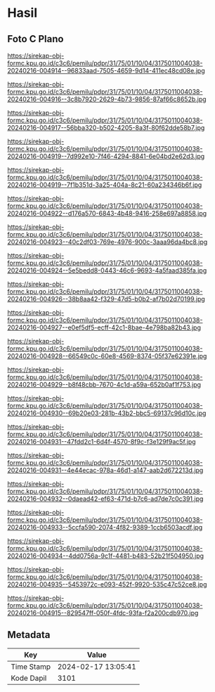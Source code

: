 # Hasil

## Foto C Plano

https://sirekap-obj-formc.kpu.go.id/c3c6/pemilu/pdpr/31/75/01/10/04/3175011004038-20240216-004914--96833aad-7505-4659-9d14-411ec48cd08e.jpg

https://sirekap-obj-formc.kpu.go.id/c3c6/pemilu/pdpr/31/75/01/10/04/3175011004038-20240216-004916--3c8b7920-2629-4b73-9856-87af66c8652b.jpg

https://sirekap-obj-formc.kpu.go.id/c3c6/pemilu/pdpr/31/75/01/10/04/3175011004038-20240216-004917--56bba320-b502-4205-8a3f-80f62dde58b7.jpg

https://sirekap-obj-formc.kpu.go.id/c3c6/pemilu/pdpr/31/75/01/10/04/3175011004038-20240216-004919--7d992e10-7f46-4294-8841-6e04bd2e62d3.jpg

https://sirekap-obj-formc.kpu.go.id/c3c6/pemilu/pdpr/31/75/01/10/04/3175011004038-20240216-004919--7f1b351d-3a25-404a-8c21-60a234346b6f.jpg

https://sirekap-obj-formc.kpu.go.id/c3c6/pemilu/pdpr/31/75/01/10/04/3175011004038-20240216-004922--d176a570-6843-4b48-9416-258e697a8858.jpg

https://sirekap-obj-formc.kpu.go.id/c3c6/pemilu/pdpr/31/75/01/10/04/3175011004038-20240216-004923--40c2df03-769e-4976-900c-3aaa96da4bc8.jpg

https://sirekap-obj-formc.kpu.go.id/c3c6/pemilu/pdpr/31/75/01/10/04/3175011004038-20240216-004924--5e5bedd8-0443-46c6-9693-4a5faad385fa.jpg

https://sirekap-obj-formc.kpu.go.id/c3c6/pemilu/pdpr/31/75/01/10/04/3175011004038-20240216-004926--38b8aa42-f329-47d5-b0b2-af7b02d70199.jpg

https://sirekap-obj-formc.kpu.go.id/c3c6/pemilu/pdpr/31/75/01/10/04/3175011004038-20240216-004927--e0ef5df5-ecff-42c1-8bae-4e798ba82b43.jpg

https://sirekap-obj-formc.kpu.go.id/c3c6/pemilu/pdpr/31/75/01/10/04/3175011004038-20240216-004928--66549c0c-60e8-4569-8374-05f37e62391e.jpg

https://sirekap-obj-formc.kpu.go.id/c3c6/pemilu/pdpr/31/75/01/10/04/3175011004038-20240216-004929--b8f48cbb-7670-4c1d-a59a-652b0af1f753.jpg

https://sirekap-obj-formc.kpu.go.id/c3c6/pemilu/pdpr/31/75/01/10/04/3175011004038-20240216-004930--69b20e03-281b-43b2-bbc5-69137c96d10c.jpg

https://sirekap-obj-formc.kpu.go.id/c3c6/pemilu/pdpr/31/75/01/10/04/3175011004038-20240216-004931--47fdd2c1-6d4f-4570-8f9c-f3e129f9ac5f.jpg

https://sirekap-obj-formc.kpu.go.id/c3c6/pemilu/pdpr/31/75/01/10/04/3175011004038-20240216-004931--4e44ecac-978a-46d1-a147-aab2d672213d.jpg

https://sirekap-obj-formc.kpu.go.id/c3c6/pemilu/pdpr/31/75/01/10/04/3175011004038-20240216-004932--0daead42-ef63-471d-b7c6-ad7de7c0c391.jpg

https://sirekap-obj-formc.kpu.go.id/c3c6/pemilu/pdpr/31/75/01/10/04/3175011004038-20240216-004933--5ccfa590-2074-4f82-9389-1ccb6503acdf.jpg

https://sirekap-obj-formc.kpu.go.id/c3c6/pemilu/pdpr/31/75/01/10/04/3175011004038-20240216-004934--4dd0756a-9c1f-4481-b483-52b21f504950.jpg

https://sirekap-obj-formc.kpu.go.id/c3c6/pemilu/pdpr/31/75/01/10/04/3175011004038-20240216-004935--5453972c-e093-452f-9920-535c47c52ce8.jpg

https://sirekap-obj-formc.kpu.go.id/c3c6/pemilu/pdpr/31/75/01/10/04/3175011004038-20240216-004915--829547ff-050f-4fdc-93fa-f2a200cdb970.jpg


## Metadata

| Key        | Value               |
| ---------- | ------------------- |
| Time Stamp | 2024-02-17 13:05:41 |
| Kode Dapil | 3101                |



